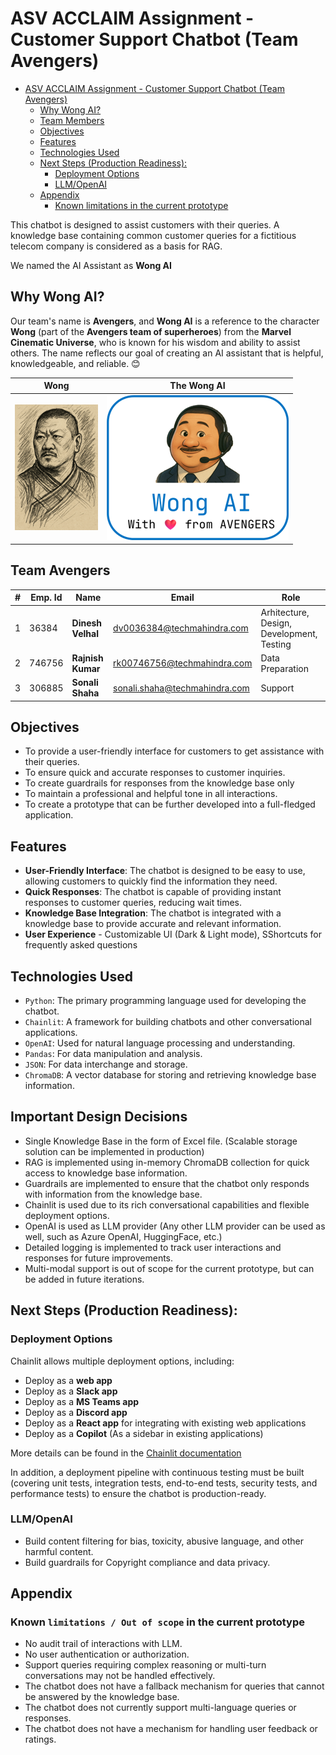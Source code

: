 # ASV ACCLAIM Assignment - Customer Support Chatbot (Team Avengers)

<!-- TOC -->
* [ASV ACCLAIM Assignment - Customer Support Chatbot (Team Avengers)](#asv-acclaim-assignment---customer-support-chatbot-team-avengers)
  * [Why Wong AI?](#why-wong-ai)
  * [Team Members](#team-members)
  * [Objectives](#objectives)
  * [Features](#features)
  * [Technologies Used](#technologies-used)
  * [Next Steps (Production Readiness):](#next-steps-production-readiness)
    * [Deployment Options](#deployment-options)
    * [LLM/OpenAI](#llmopenai)
  * [Appendix](#appendix)
    * [Known limitations in the current prototype](#known-limitations-in-the-current-prototype)
<!-- TOC -->

This chatbot is designed to assist customers with their queries. A knowledge base containing common customer queries for a fictitious telecom company is considered as a basis for RAG.

We named the AI Assistant as **Wong AI**
## Why Wong AI?
Our team's name is **Avengers**, and **Wong AI** is a reference to the character **Wong** (part of the **Avengers team of superheroes**) from the **Marvel Cinematic Universe**, 
who is known for his wisdom and ability to assist others. The name reflects our goal of creating an AI assistant 
that is helpful, knowledgeable, and reliable. 😊

| Wong                      | The Wong AI                  |
|---------------------------|------------------------------|
| ![image](public/wong.png) | ![image](public/wong_ai.png) |

## Team Avengers

| # | Emp. Id | Name                | Email                          | Role                                      |
|---|---------|---------------------|--------------------------------|-------------------------------------------|
| 1 | 36384   | **Dinesh Velhal**   | dv0036384@techmahindra.com     | Arhitecture, Design, Development, Testing |
| 2 | 746756  | **Rajnish Kumar**   | rk00746756@techmahindra.com    | Data Preparation                          |
| 3 | 306885  | **Sonali Shaha**    | sonali.shaha@techmahindra.com  | Support                                   |


## Objectives
- To provide a user-friendly interface for customers to get assistance with their queries.
- To ensure quick and accurate responses to customer inquiries.
- To create guardrails for responses from the knowledge base only
- To maintain a professional and helpful tone in all interactions.
- To create a prototype that can be further developed into a full-fledged application.

## Features
- **User-Friendly Interface**: The chatbot is designed to be easy to use, allowing customers to quickly find the information they need.
- **Quick Responses**: The chatbot is capable of providing instant responses to customer queries, reducing wait times.
- **Knowledge Base Integration**: The chatbot is integrated with a knowledge base to provide accurate and relevant information.
- **User Experience** - Customizable UI (Dark & Light mode), SShortcuts for frequently asked questions

## Technologies Used
- `Python`: The primary programming language used for developing the chatbot.
- `Chainlit`: A framework for building chatbots and other conversational applications.
- `OpenAI`: Used for natural language processing and understanding.
- `Pandas`: For data manipulation and analysis.
- `JSON`: For data interchange and storage.
- `ChromaDB`: A vector database for storing and retrieving knowledge base information.

## Important Design Decisions
- Single Knowledge Base in the form of Excel file. (Scalable storage solution can be implemented in production)
- RAG is implemented using in-memory ChromaDB collection for quick access to knowledge base information.
- Guardrails are implemented to ensure that the chatbot only responds with information from the knowledge base.
- Chainlit is used due to its rich conversational capabilities and flexible deployment options.
- OpenAI is used as LLM provider (Any other LLM provider can be used as well, such as Azure OpenAI, HuggingFace, etc.)
- Detailed logging is implemented to track user interactions and responses for future improvements.
- Multi-modal support is out of scope for the current prototype, but can be added in future iterations.

## Next Steps (Production Readiness):
### Deployment Options
Chainlit allows multiple deployment options, including:
- Deploy as a **web app**
- Deploy as a **Slack app**
- Deploy as a **MS Teams app**
- Deploy as a **Discord app**
- Deploy as a **React app** for integrating with existing web applications
- Deploy as a **Copilot** (As a sidebar in existing applications)

More details can be found in the [Chainlit documentation](https://docs.chainlit.io/deploy/overview)

In addition, a deployment pipeline with continuous testing must be built (covering unit tests, integration tests, end-to-end tests, security tests, and performance tests) to ensure the chatbot is production-ready.

### LLM/OpenAI
- Build content filtering for bias, toxicity, abusive language, and other harmful content.
- Build guardrails for Copyright compliance and data privacy.


## Appendix
### Known `limitations / Out of scope` in the current prototype
- No audit trail of interactions with LLM.
- No user authentication or authorization.
- Support queries requiring complex reasoning or multi-turn conversations may not be handled effectively.
- The chatbot does not have a fallback mechanism for queries that cannot be answered by the knowledge base.
- The chatbot does not currently support multi-language queries or responses.
- The chatbot does not have a mechanism for handling user feedback or ratings.
